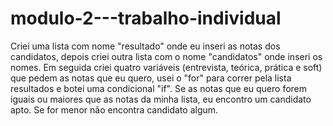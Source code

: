 # modulo-2---trabalho-individual

Criei uma lista com nome "resultado" onde eu inseri as notas dos candidatos, depois criei outra lista com o nome "candidatos" onde inseri os nomes. Em seguida criei quatro variáveis (entrevista, teórica, prática e soft) que pedem as notas que eu quero, usei o "for" para correr pela lista resultados e botei uma condicional "if". Se as notas que eu quero forem iguais ou maiores que as notas da minha lista, eu encontro um candidato apto. Se for menor não encontra candidato algum.
